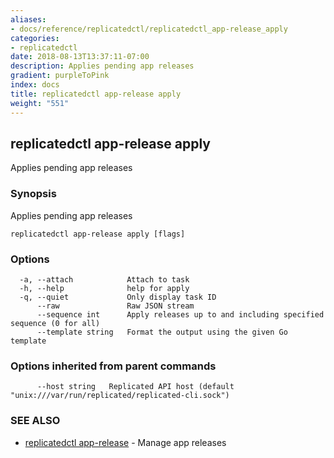 ```yaml
---
aliases:
- docs/reference/replicatedctl/replicatedctl_app-release_apply
categories:
- replicatedctl
date: 2018-08-13T13:37:11-07:00
description: Applies pending app releases
gradient: purpleToPink
index: docs
title: replicatedctl app-release apply
weight: "551"
---
```


## replicatedctl app-release apply

Applies pending app releases

### Synopsis

Applies pending app releases

```
replicatedctl app-release apply [flags]
```

### Options

```
  -a, --attach            Attach to task
  -h, --help              help for apply
  -q, --quiet             Only display task ID
      --raw               Raw JSON stream
      --sequence int      Apply releases up to and including specified sequence (0 for all)
      --template string   Format the output using the given Go template
```

### Options inherited from parent commands

```
      --host string   Replicated API host (default "unix:///var/run/replicated/replicated-cli.sock")
```

### SEE ALSO

* [replicatedctl app-release](/api/replicatedctl/replicatedctl_app-release/)	 - Manage app releases

